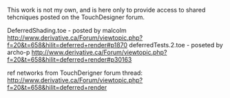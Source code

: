 This work is not my own, and is here only to provide access to shared tehcniques posted on the TouchDesigner forum.

DeferredShading.toe - posted by malcolm http://www.derivative.ca/Forum/viewtopic.php?f=20&t=658&hilit=deferred+render#p1870
deferredTests.2.toe - poseted by archo-p http://www.derivative.ca/Forum/viewtopic.php?f=20&t=658&hilit=deferred+render#p30163

ref networks from TouchDerigner forum thread:
http://www.derivative.ca/Forum/viewtopic.php?f=20&t=658&hilit=deferred+render